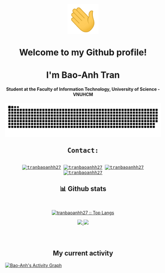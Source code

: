 <div align="center">
  <img width="100" src="https://github.com/1999AZZAR/1999AZZAR/blob/main/resources/img/waving.gif">
  <h1 align="center"> Welcome to my Github profile!</h1>
  <h1 align="center"> I'm Bao-Anh Tran </h1>
  <h4 align="center">Student at the Faculty of Information Technology, University of Science - VNUHCM </h4>
</div>

<div align="center">
  <a href="https://1999azzar.github.io/1999AZZAR/">
  <img  src="https://github.com/1999AZZAR/1999AZZAR/blob/main/resources/img/grid-snake.svg"
       alt="snake" /></a>
</div>

<div>
  <samp>
    <h2 align="center">Contact:</h2>
    <p align="center">
      <br/>
      <a href="https://www.linkedin.com/in/tran-bao-anh-150522244/" target="blank"><img align="center"
         src="https://img.shields.io/badge/linkedin-%231DA1F2.svg?style=for-the-badge&logo=linkedin&logoColor=white"
         alt="tranbaoanhh27" height="30"/></a>
      <a href="https://www.facebook.com/tranbaoanh.27" target="blank"><img align="center"
         src="https://img.shields.io/badge/facebook-4267B2.svg?style=for-the-badge&logo=facebook&logoColor=white"
         alt="tranbaoanhh27" height="30"/></a>
      <a href="mailto:tranbaoanhh27@gmail.com" target="blank">
        <img  align="center"
              src="https://img.shields.io/badge/gmail-EA4335.svg?style=for-the-badge&logo=gmail&logoColor=white"
              alt="tranbaoanhh27" height="30"/>
      </a>
      <a href="https://www.instagram.com/_tranbaoanh/" target="blank">
          <img  align="center"
                src="https://img.shields.io/badge/instagram-%23E4405F.svg?style=for-the-badge&logo=Instagram&logoColor=white"
                alt="tranbaoanhh27" height="30"/>
      </a>
    </p>
  </samp>
</div>

<div>
    <h2 align="center"> 📊 Github stats </h2>
      <br/>
        <p align="center">
          <a href="https://github.com/tranbaoanhh27/">
          <img src="https://github-readme-stats.vercel.app/api/top-langs/?username=tranbaoanhh27&langs_count=6&theme=gruvbox&layout=compact&hide_border=true" alt="tranbaoanhh27 :: Top Langs" /></a>
        </p>
        <p align="center">
          <a href="https://github.com/tranbaoanhh27/">
          <img width="49.5%" src="https://github-readme-stats.vercel.app/api?username=tranbaoanhh27&show_icons=true&theme=gruvbox&hide_border=true" />
          <img width="49.5%" src="https://github-readme-streak-stats.herokuapp.com/?user=tranbaoanhh27&theme=gruvbox&hide_border=true" />
          </a>
       </p>
     <br>
  </div>

  <br/>
  <h2 align="center"> My current activity </h2>
<a href="https://github.com/ashutosh00710/github-readme-activity-graph"><img alt="Bao-Anh's Activity Graph" src="https://activity-graph.herokuapp.com/graph/?username=tranbaoanhh27&bg_color=000&color=fff&line=00E676&point=fff&hide_border=true" /></a>
